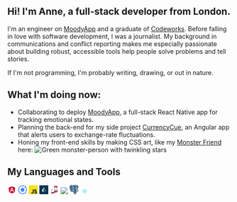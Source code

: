 ## Hi! I'm Anne, a full-stack developer from London.

I'm an engineer on [MoodyApp](https://github.com/BOUNCE8/MoodyApp/blob/development/README.md) and a graduate of [Codeworks](https://github.com/codeworks/). Before falling in love with software development, I was a journalist. My background in communications and conflict reporting makes me especially passionate about building robust, accessible tools help people solve problems and tell stories.

If I'm not programming, I'm probably writing, drawing, or out in nature.

## What I'm doing now:
- Collaborating to deploy [MoodyApp](https://github.com/BOUNCE8/MoodyApp/blob/development/README.md), a full-stack React Native app for tracking emotional states.
- Planning the back-end for my side project [CurrencyCue](https://github.com/ABJolis/currency_cue#readme), an Angular app that alerts users to exchange-rate fluctuations.
- Honing my front-end skills by making CSS art, like my [Monster Friend](https://github.com/ABJolis/monsterfriends) here:
![Green monster-person with twinkling stars](https://github.com/ABJolis/MyReadMe/raw/master/GreenManGif.gif)

## My Languages and Tools
<!-- ![Angular](https://github.com/ABJolis/ABJolis/raw/master/logos/angular.png) -->
<img src="https://github.com/ABJolis/ABJolis/raw/master/logos/angular.png" width=20>
<img src="https://github.com/ABJolis/ABJolis/raw/master/logos/ionic.png" width=20>
<img src="https://github.com/ABJolis/ABJolis/raw/master/logos/javascript.png" width=20>
<img src="https://github.com/ABJolis/ABJolis/raw/master/logos/prisma.png" width=20>
<img src="https://github.com/ABJolis/ABJolis/raw/master/logos/jest.png" width=20>
<img src="https://github.com/ABJolis/ABJolis/raw/master/logos/mongo.png" width=20>
<img src="https://github.com/ABJolis/ABJolis/raw/master/logos/postgresql.png" width=20>
<img src="https://github.com/ABJolis/ABJolis/raw/master/logos/react.png" width=20>
